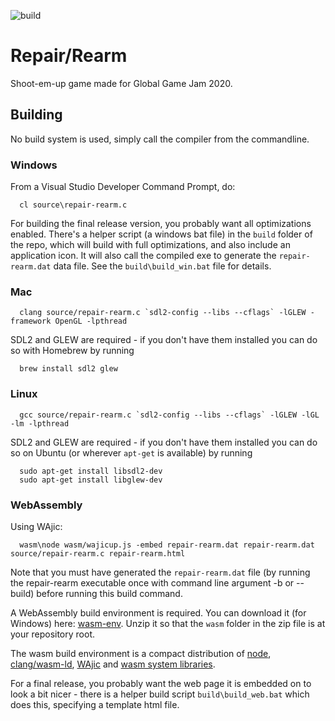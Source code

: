 ![build](https://github.com/mattiasgustavsson/dos-like/workflows/build/badge.svg)

# Repair/Rearm

Shoot-em-up game made for Global Game Jam 2020.


## Building

No build system is used, simply call the compiler from the commandline.


### Windows

From a Visual Studio Developer Command Prompt, do:
```
  cl source\repair-rearm.c
```  

For building the final release version, you probably want all optimizations enabled. There's a helper script (a windows bat file) in the `build` folder of the repo, which will build with full optimizations, and also include an application icon. It will also call the compiled exe to generate the `repair-rearm.dat` data file. See the `build\build_win.bat` file for details.


### Mac

```
  clang source/repair-rearm.c `sdl2-config --libs --cflags` -lGLEW -framework OpenGL -lpthread
```

SDL2 and GLEW are required - if you don't have them installed you can do so with Homebrew by running
```
  brew install sdl2 glew  
```


### Linux

```
  gcc source/repair-rearm.c `sdl2-config --libs --cflags` -lGLEW -lGL -lm -lpthread
```

SDL2 and GLEW are required - if you don't have them installed you can do so on Ubuntu (or wherever `apt-get` is available) by running
```
  sudo apt-get install libsdl2-dev
  sudo apt-get install libglew-dev
```


### WebAssembly

Using WAjic:
```
  wasm\node wasm/wajicup.js -embed repair-rearm.dat repair-rearm.dat source/repair-rearm.c repair-rearm.html
```

Note that you must have generated the `repair-rearm.dat` file (by running the repair-rearm executable once with command line argument -b or --build) before running this build command.

A WebAssembly build environment is required. You can download it (for Windows) here: [wasm-env](https://github.com/mattiasgustavsson/dos-like/releases/tag/wasm-env).
Unzip it so that the `wasm` folder in the zip file is at your repository root.

The wasm build environment is a compact distribution of [node](https://nodejs.org/en/download/), [clang/wasm-ld](https://releases.llvm.org/download.html),
[WAjic](https://github.com/schellingb/wajic) and [wasm system libraries](https://github.com/emscripten-core/emscripten/tree/repair-rearm/system).

For a final release, you probably want the web page it is embedded on to look a bit nicer - there is a helper build script `build\build_web.bat` which does this, specifying a template html file.
